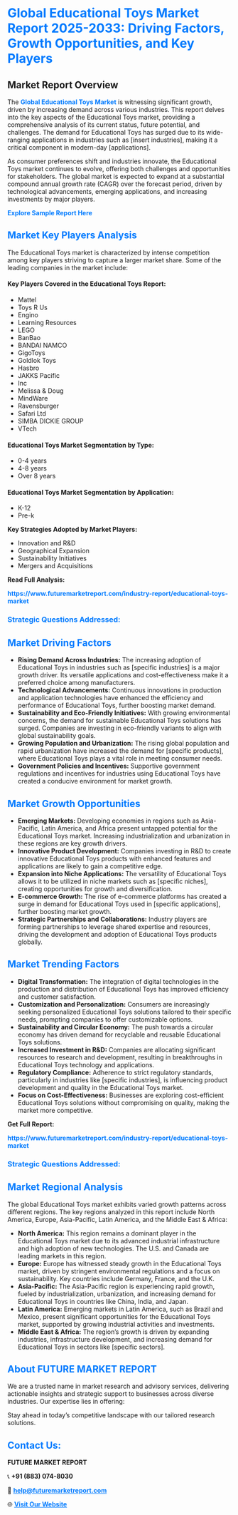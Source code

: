 <h1 style="color: #007BFF;">Global Educational Toys Market Report 2025-2033: Driving Factors, Growth Opportunities, and Key Players</h1>

<section id="overview">
<h2>Market Report Overview</h2>
<p>The <a href="https://www.futuremarketreport.com/industry-report/educational-toys-market" style="color: #007BFF; text-decoration: none;"><strong>Global Educational Toys Market</strong></a> is witnessing significant growth, driven by increasing demand across various industries. This report delves into the key aspects of the Educational Toys market, providing a comprehensive analysis of its current status, future potential, and challenges. The demand for Educational Toys has surged due to its wide-ranging applications in industries such as [insert industries], making it a critical component in modern-day [applications].</p>
<p>As consumer preferences shift and industries innovate, the Educational Toys market continues to evolve, offering both challenges and opportunities for stakeholders. The global market is expected to expand at a substantial compound annual growth rate (CAGR) over the forecast period, driven by technological advancements, emerging applications, and increasing investments by major players.</p>
</section>

<section id="overview">
<p><a href="https://www.futuremarketreport.com/request-sample/reportId=56884" style="color: #007BFF; text-decoration: none;"><strong>Explore Sample Report Here</strong></a></p>
</section>

<section id="key-players">
<h2 style="color: #007BFF;">Market Key Players Analysis</h2>
<p>The Educational Toys market is characterized by intense competition among key players striving to capture a larger market share. Some of the leading companies in the market include:</p>
<h4>Key Players Covered in the Educational Toys Report:</h4>
<ul><li>Mattel</li><li>Toys R Us</li><li>Engino</li><li>Learning Resources</li><li>LEGO</li><li>BanBao</li><li>BANDAI NAMCO</li><li>GigoToys</li><li>Goldlok Toys</li><li>Hasbro</li><li>JAKKS Pacific</li><li>Inc</li><li>Melissa &amp; Doug</li><li>MindWare</li><li>Ravensburger</li><li>Safari Ltd</li><li>SIMBA DICKIE GROUP</li><li>VTech</li></ul>
<h4>Educational Toys Market Segmentation by Type:</h4>
<ul><li>0-4 years</li><li>4-8 years</li><li>Over 8 years</li></ul>

<h4>Educational Toys Market Segmentation by Application:</h4>
<ul><li>K-12</li><li>Pre-k</li></ul>
<p><strong>Key Strategies Adopted by Market Players:</strong></p>
<ul>
<li>Innovation and R&D</li>
<li>Geographical Expansion</li>
<li>Sustainability Initiatives</li>
<li>Mergers and Acquisitions</li>
</ul>
</section>

<section>
<p><strong>Read Full Analysis: </strong></p><a href="https://www.futuremarketreport.com/industry-report/educational-toys-market" style="color: #007BFF; text-decoration: none;"><strong>https://www.futuremarketreport.com/industry-report/educational-toys-market</strong></a>
<h3 style="color: #007BFF;">Strategic Questions Addressed:</h3>
</section>

<section id="driving-factors">
<h2 style="color: #007BFF;">Market Driving Factors</h2>
<ul>
<li><strong>Rising Demand Across Industries:</strong> The increasing adoption of Educational Toys in industries such as [specific industries] is a major growth driver. Its versatile applications and cost-effectiveness make it a preferred choice among manufacturers.</li>
<li><strong>Technological Advancements:</strong> Continuous innovations in production and application technologies have enhanced the efficiency and performance of Educational Toys, further boosting market demand.</li>
<li><strong>Sustainability and Eco-Friendly Initiatives:</strong> With growing environmental concerns, the demand for sustainable Educational Toys solutions has surged. Companies are investing in eco-friendly variants to align with global sustainability goals.</li>
<li><strong>Growing Population and Urbanization:</strong> The rising global population and rapid urbanization have increased the demand for [specific products], where Educational Toys plays a vital role in meeting consumer needs.</li>
<li><strong>Government Policies and Incentives:</strong> Supportive government regulations and incentives for industries using Educational Toys have created a conducive environment for market growth.</li>
</ul>
</section>

<section id="growth-opportunities">
<h2 style="color: #007BFF;">Market Growth Opportunities</h2>
<ul>
<li><strong>Emerging Markets:</strong> Developing economies in regions such as Asia-Pacific, Latin America, and Africa present untapped potential for the Educational Toys market. Increasing industrialization and urbanization in these regions are key growth drivers.</li>
<li><strong>Innovative Product Development:</strong> Companies investing in R&D to create innovative Educational Toys products with enhanced features and applications are likely to gain a competitive edge.</li>
<li><strong>Expansion into Niche Applications:</strong> The versatility of Educational Toys allows it to be utilized in niche markets such as [specific niches], creating opportunities for growth and diversification.</li>
<li><strong>E-commerce Growth:</strong> The rise of e-commerce platforms has created a surge in demand for Educational Toys used in [specific applications], further boosting market growth.</li>
<li><strong>Strategic Partnerships and Collaborations:</strong> Industry players are forming partnerships to leverage shared expertise and resources, driving the development and adoption of Educational Toys products globally.</li>
</ul>
</section>

<section id="trending-factors">
<h2 style="color: #007BFF;">Market Trending Factors</h2>
<ul>
<li><strong>Digital Transformation:</strong> The integration of digital technologies in the production and distribution of Educational Toys has improved efficiency and customer satisfaction.</li>
<li><strong>Customization and Personalization:</strong> Consumers are increasingly seeking personalized Educational Toys solutions tailored to their specific needs, prompting companies to offer customizable options.</li>
<li><strong>Sustainability and Circular Economy:</strong> The push towards a circular economy has driven demand for recyclable and reusable Educational Toys solutions.</li>
<li><strong>Increased Investment in R&D:</strong> Companies are allocating significant resources to research and development, resulting in breakthroughs in Educational Toys technology and applications.</li>
<li><strong>Regulatory Compliance:</strong> Adherence to strict regulatory standards, particularly in industries like [specific industries], is influencing product development and quality in the Educational Toys market.</li>
<li><strong>Focus on Cost-Effectiveness:</strong> Businesses are exploring cost-efficient Educational Toys solutions without compromising on quality, making the market more competitive.</li>
</ul>
</section>

<section>
<p><strong>Get Full Report: </strong></p><a href="https://www.futuremarketreport.com/industry-report/educational-toys-market" style="color: #007BFF; text-decoration: none;"><strong>https://www.futuremarketreport.com/industry-report/educational-toys-market</strong></a>
<h3 style="color: #007BFF;">Strategic Questions Addressed:</h3>
</section>


<section id="regional-analysis">
<h2 style="color: #007BFF;">Market Regional Analysis</h2>
<p>The global Educational Toys market exhibits varied growth patterns across different regions. The key regions analyzed in this report include North America, Europe, Asia-Pacific, Latin America, and the Middle East & Africa:</p>
<ul>
<li><strong>North America:</strong> This region remains a dominant player in the Educational Toys market due to its advanced industrial infrastructure and high adoption of new technologies. The U.S. and Canada are leading markets in this region.</li>
<li><strong>Europe:</strong> Europe has witnessed steady growth in the Educational Toys market, driven by stringent environmental regulations and a focus on sustainability. Key countries include Germany, France, and the U.K.</li>
<li><strong>Asia-Pacific:</strong> The Asia-Pacific region is experiencing rapid growth, fueled by industrialization, urbanization, and increasing demand for Educational Toys in countries like China, India, and Japan.</li>
<li><strong>Latin America:</strong> Emerging markets in Latin America, such as Brazil and Mexico, present significant opportunities for the Educational Toys market, supported by growing industrial activities and investments.</li>
<li><strong>Middle East & Africa:</strong> The region’s growth is driven by expanding industries, infrastructure development, and increasing demand for Educational Toys in sectors like [specific sectors].</li>
</ul>
</section>

<footer>
<h2 style="color: #007BFF;">About FUTURE MARKET REPORT</h2>
<p>We are a trusted name in market research and advisory services, delivering actionable insights and strategic support to businesses across diverse industries. Our expertise lies in offering:</p>

<p>Stay ahead in today’s competitive landscape with our tailored research solutions.</p>

<h2 style="color: #007BFF;">Contact Us:</h2>
<p><strong>FUTURE MARKET REPORT</strong></p>
<p>📞 <strong>+91 (883) 074-8030</strong></p>
<p>📧 <strong><a href="mailto:help@futuremarketreport.com" style="color: #007BFF;">help@futuremarketreport.com</a></strong></p>
<p>🌐 <strong><a href="https://www.futuremarketreport.com/" style="color: #007BFF;">Visit Our Website</a></strong></p>
</footer>